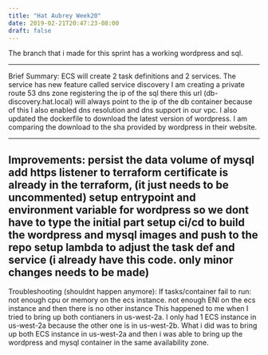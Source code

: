 ```yaml
---
title: "Hat Aubrey Week20"
date: 2019-02-21T20:47:23-08:00
draft: false
---
```


The branch that i made for this sprint has a working wordpress and sql.

----

Brief Summary:
ECS will create 2 task definitions and 2 services.
The service has new feature called service discovery
I am creating a private route 53 dns zone
registering the ip of the sql there
this url (db-discovery.hat.local) will always point to the ip of the db container because of this
I also enabled dns resolution and dns support in our vpc. 
I also updated the dockerfile to download the latest version of wordpress. I am comparing the download to the sha provided by wordpress in their website.

____________________________________________________________________________

Improvements:
persist the data volume of mysql
add https listener to terraform
certificate is already in the terraform, (it just needs to be uncommented)
setup entrypoint and environment variable for wordpress so we dont have to type the initial part
setup ci/cd to build the wordpress and mysql images and push to the repo
setup lambda to adjust the task def and service (i already have this code. only minor changes needs to be made)
----

Troubleshooting (shouldnt happen anymore):
If tasks/container fail to run: not enough cpu or memory on the ecs instance. not enough ENI on the ecs instance and then there is no other instance
This happened to me when I tried to bring up both contianers in us-west-2a. I only had 1 ECS instance in us-west-2a because the other one is in us-west-2b. What i did was to bring up both ECS instance in us-west-2a and then i was able to bring up the wordpress and mysql container in the same availability zone.